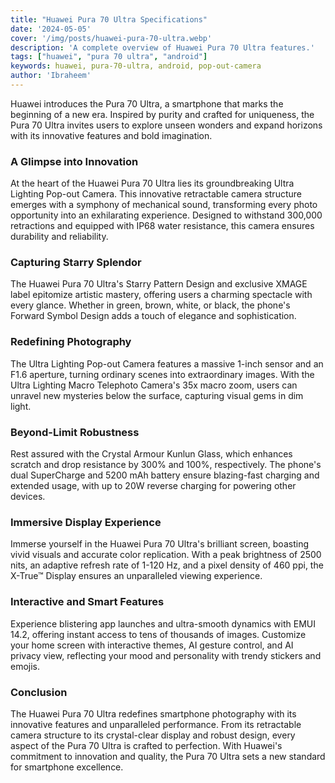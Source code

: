 ```yaml
---
title: "Huawei Pura 70 Ultra Specifications"
date: '2024-05-05'
cover: '/img/posts/huawei-pura-70-ultra.webp'
description: 'A complete overview of Huawei Pura 70 Ultra features.'
tags: ["huawei", "pura 70 ultra", "android"]
keywords: huawei, pura-70-ultra, android, pop-out-camera
author: 'Ibraheem'
---
```


Huawei introduces the Pura 70 Ultra, a smartphone that marks the beginning of a new era. Inspired by purity and crafted for uniqueness, the Pura 70 Ultra invites users to explore unseen wonders and expand horizons with its innovative features and bold imagination.

### A Glimpse into Innovation

At the heart of the Huawei Pura 70 Ultra lies its groundbreaking Ultra Lighting Pop-out Camera. This innovative retractable camera structure emerges with a symphony of mechanical sound, transforming every photo opportunity into an exhilarating experience. Designed to withstand 300,000 retractions and equipped with IP68 water resistance, this camera ensures durability and reliability.

### Capturing Starry Splendor

The Huawei Pura 70 Ultra's Starry Pattern Design and exclusive XMAGE label epitomize artistic mastery, offering users a charming spectacle with every glance. Whether in green, brown, white, or black, the phone's Forward Symbol Design adds a touch of elegance and sophistication.


### Redefining Photography

The Ultra Lighting Pop-out Camera features a massive 1-inch sensor and an F1.6 aperture, turning ordinary scenes into extraordinary images. With the Ultra Lighting Macro Telephoto Camera's 35x macro zoom, users can unravel new mysteries below the surface, capturing visual gems in dim light.

### Beyond-Limit Robustness

Rest assured with the Crystal Armour Kunlun Glass, which enhances scratch and drop resistance by 300% and 100%, respectively. The phone's dual SuperCharge and 5200 mAh battery ensure blazing-fast charging and extended usage, with up to 20W reverse charging for powering other devices.

### Immersive Display Experience

Immerse yourself in the Huawei Pura 70 Ultra's brilliant screen, boasting vivid visuals and accurate color replication. With a peak brightness of 2500 nits, an adaptive refresh rate of 1-120 Hz, and a pixel density of 460 ppi, the X-True™ Display ensures an unparalleled viewing experience.

### Interactive and Smart Features

Experience blistering app launches and ultra-smooth dynamics with EMUI 14.2, offering instant access to tens of thousands of images. Customize your home screen with interactive themes, AI gesture control, and AI privacy view, reflecting your mood and personality with trendy stickers and emojis.

### Conclusion

The Huawei Pura 70 Ultra redefines smartphone photography with its innovative features and unparalleled performance. From its retractable camera structure to its crystal-clear display and robust design, every aspect of the Pura 70 Ultra is crafted to perfection. With Huawei's commitment to innovation and quality, the Pura 70 Ultra sets a new standard for smartphone excellence.
